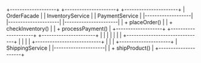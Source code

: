 +-------------------+        +---------------------+         +----------------------+
| OrderFacade       |        | InventoryService    |         | PaymentService       |
|-------------------|        |---------------------|         |----------------------|
| + placeOrder()    |        | + checkInventory()  |         | + processPayment()   |
+-------------------+        +---------------------+         +----------------------+
           |                           |                               |
           |                           |                               |
           |                           +-------------------------------+
           |                           |
           |                           |
           +---------------------------+
                                       |
                                       |
                                       |
                               +---------------------+
                               | ShippingService     |
                               |---------------------|
                               | + shipProduct()     |
                               +---------------------+
